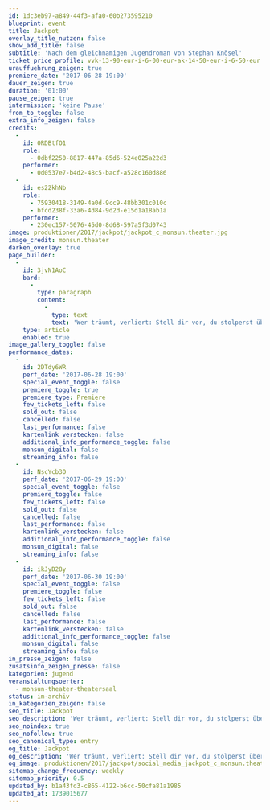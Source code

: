 ```yaml
---
id: 1dc3eb97-a849-44f3-afa0-60b273595210
blueprint: event
title: Jackpot
overlay_title_nutzen: false
show_add_title: false
subtitle: 'Nach dem gleichnamigen Jugendroman von Stephan Knösel'
ticket_price_profile: vvk-13-90-eur-i-6-00-eur-ak-14-50-eur-i-6-50-eur
urauffuehrung_zeigen: true
premiere_date: '2017-06-28 19:00'
dauer_zeigen: true
duration: '01:00'
pause_zeigen: true
intermission: 'keine Pause'
from_to_toggle: false
extra_info_zeigen: false
credits:
  -
    id: 0RDBtfO1
    role:
      - 0dbf2250-8817-447a-85d6-524e025a22d3
    performer:
      - 0d0537e7-b4d2-48c5-bacf-a528c160d886
  -
    id: es22khNb
    role:
      - 75930418-3149-4a0d-9cc9-48bb301c010c
      - bfcd238f-33a6-4d84-9d2d-e15d1a18ab1a
    performer:
      - 230ec157-5076-45d0-8d68-597a5f3d0743
image: produktionen/2017/jackpot/jackpot_c_monsun.theater.jpg
image_credit: monsun.theater
darken_overlay: true
page_builder:
  -
    id: 3jvN1AoC
    bard:
      -
        type: paragraph
        content:
          -
            type: text
            text: 'Wer träumt, verliert: Stell dir vor, du stolperst über vier Millionen Euro! Dumm nur, dass du nicht der einzige bist, der scharf darauf ist. Wie weit würdest du gehen, um den Jackpot zu kriegen? Den Brüdern Chris und Phil steht das Wasser bis zum Hals: Die Mutter tot, der Vater irgendwo versackt und die Wohnung ist auch demnächst weg. Da beobachtet Chris, wie ein Auto gegen einen Baum kracht. Im Kofferraum: ein geheimnisvolles Mädchen und eine Tasche voller Geld. Jackpot! Der Theaterkurs Klasse 9 zeigt mit Theater und Film eine Geschichte über irrsinnig viel Geld, eine explosive Dreiecksbeziehung und ein paar Zeugen zu viel.'
    type: article
    enabled: true
image_gallery_toggle: false
performance_dates:
  -
    id: 2DTdy6WR
    perf_date: '2017-06-28 19:00'
    special_event_toggle: false
    premiere_toggle: true
    premiere_type: Premiere
    few_tickets_left: false
    sold_out: false
    cancelled: false
    last_performance: false
    kartenlink_verstecken: false
    additional_info_performance_toggle: false
    monsun_digital: false
    streaming_info: false
  -
    id: NscYcb3O
    perf_date: '2017-06-29 19:00'
    special_event_toggle: false
    premiere_toggle: false
    few_tickets_left: false
    sold_out: false
    cancelled: false
    last_performance: false
    kartenlink_verstecken: false
    additional_info_performance_toggle: false
    monsun_digital: false
    streaming_info: false
  -
    id: ikJyD28y
    perf_date: '2017-06-30 19:00'
    special_event_toggle: false
    premiere_toggle: false
    few_tickets_left: false
    sold_out: false
    cancelled: false
    last_performance: false
    kartenlink_verstecken: false
    additional_info_performance_toggle: false
    monsun_digital: false
    streaming_info: false
in_presse_zeigen: false
zusatsinfo_zeigen_presse: false
kategorien: jugend
veranstaltungsoerter:
  - monsun-theater-theatersaal
status: im-archiv
in_kategorien_zeigen: false
seo_title: Jackpot
seo_description: 'Wer träumt, verliert: Stell dir vor, du stolperst über vier Millionen Euro! Wie weit würdest du gehen, um den Jackpot zu kriegen?'
seo_noindex: true
seo_nofollow: true
seo_canonical_type: entry
og_title: Jackpot
og_description: 'Wer träumt, verliert: Stell dir vor, du stolperst über vier Millionen Euro! Wie weit würdest du gehen, um den Jackpot zu kriegen?'
og_image: produktionen/2017/jackpot/social_media_jackpot_c_monsun.theater.jpg
sitemap_change_frequency: weekly
sitemap_priority: 0.5
updated_by: b1a43fd3-c865-4122-b6cc-50cfa81a1985
updated_at: 1739015677
---
```

